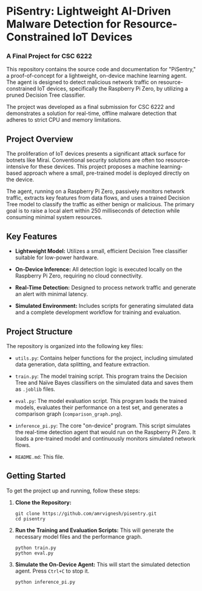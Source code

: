 
# PiSentry: Lightweight AI-Driven Malware Detection for Resource-Constrained IoT Devices

### A Final Project for CSC 6222

This repository contains the source code and documentation for "PiSentry," a proof-of-concept for a lightweight, on-device machine learning agent. The agent is designed to detect malicious network traffic on resource-constrained IoT devices, specifically the Raspberry Pi Zero, by utilizing a pruned Decision Tree classifier.

The project was developed as a final submission for CSC 6222 and demonstrates a solution for real-time, offline malware detection that adheres to strict CPU and memory limitations.
    

## Project Overview

The proliferation of IoT devices presents a significant attack surface for botnets like Mirai. Conventional security solutions are often too resource-intensive for these devices. This project proposes a machine learning-based approach where a small, pre-trained model is deployed directly on the device.

The agent, running on a Raspberry Pi Zero, passively monitors network traffic, extracts key features from data flows, and uses a trained Decision Tree model to classify the traffic as either benign or malicious. The primary goal is to raise a local alert within 250 milliseconds of detection while consuming minimal system resources.

## Key Features

-   **Lightweight Model:** Utilizes a small, efficient Decision Tree classifier suitable for low-power hardware.
    
-   **On-Device Inference:** All detection logic is executed locally on the Raspberry Pi Zero, requiring no cloud connectivity.
    
-   **Real-Time Detection:** Designed to process network traffic and generate an alert with minimal latency.
    
-   **Simulated Environment:** Includes scripts for generating simulated data and a complete development workflow for training and evaluation.
    

## Project Structure

The repository is organized into the following key files:

-   `utils.py`: Contains helper functions for the project, including simulated data generation, data splitting, and feature extraction.
    
-   `train.py`: The model training script. This program trains the Decision Tree and Naïve Bayes classifiers on the simulated data and saves them as `.joblib` files.
    
-   `eval.py`: The model evaluation script. This program loads the trained models, evaluates their performance on a test set, and generates a comparison graph (`comparison_graph.png`).
    
-   `inference_pi.py`: The core "on-device" program. This script simulates the real-time detection agent that would run on the Raspberry Pi Zero. It loads a pre-trained model and continuously monitors simulated network flows.
    
-   `README.md`: This file.
    

## Getting Started

To get the project up and running, follow these steps:

1.  **Clone the Repository:**
    
    ```
    git clone https://github.com/amrvignesh/pisentry.git
    cd pisentry
    
    ```
    
2.  **Run the Training and Evaluation Scripts:** This will generate the necessary model files and the performance graph.
    
    ```
    python train.py
    python eval.py
    
    ```
    
3.  **Simulate the On-Device Agent:** This will start the simulated detection agent. Press `Ctrl+C` to stop it.
    
    ```
    python inference_pi.py
    
    ```
